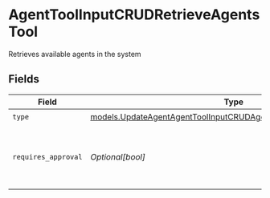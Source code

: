 # AgentToolInputCRUDRetrieveAgentsTool

Retrieves available agents in the system


## Fields

| Field                                                                                                                                      | Type                                                                                                                                       | Required                                                                                                                                   | Description                                                                                                                                |
| ------------------------------------------------------------------------------------------------------------------------------------------ | ------------------------------------------------------------------------------------------------------------------------------------------ | ------------------------------------------------------------------------------------------------------------------------------------------ | ------------------------------------------------------------------------------------------------------------------------------------------ |
| `type`                                                                                                                                     | [models.UpdateAgentAgentToolInputCRUDAgentsRequestRequestBodyType](../models/updateagentagenttoolinputcrudagentsrequestrequestbodytype.md) | :heavy_check_mark:                                                                                                                         | N/A                                                                                                                                        |
| `requires_approval`                                                                                                                        | *Optional[bool]*                                                                                                                           | :heavy_minus_sign:                                                                                                                         | Whether this tool requires approval before execution                                                                                       |